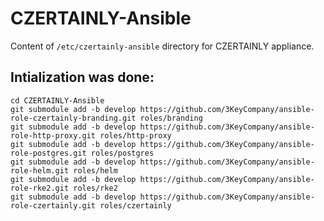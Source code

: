 # CZERTAINLY-Ansible
Content of `/etc/czertainly-ansible` directory for CZERTAINLY appliance.

## Intialization was done:
```
cd CZERTAINLY-Ansible
git submodule add -b develop https://github.com/3KeyCompany/ansible-role-czertainly-branding.git roles/branding
git submodule add -b develop https://github.com/3KeyCompany/ansible-role-http-proxy.git roles/http-proxy
git submodule add -b develop https://github.com/3KeyCompany/ansible-role-postgres.git roles/postgres 
git submodule add -b develop https://github.com/3KeyCompany/ansible-role-helm.git roles/helm 
git submodule add -b develop https://github.com/3KeyCompany/ansible-role-rke2.git roles/rke2 
git submodule add -b develop https://github.com/3KeyCompany/ansible-role-czertainly.git roles/czertainly
```
